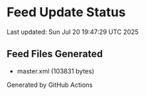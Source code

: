 # Feed Update Status
Last updated: Sun Jul 20 19:47:29 UTC 2025

## Feed Files Generated
- master.xml (103831 bytes)

Generated by GitHub Actions
